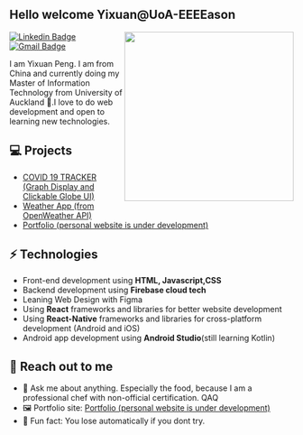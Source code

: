 <h2> Hello welcome Yixuan@UoA-EEEEason</h2>

<img align='right' src='http://www.jenyalestina.com/blog/wp-content/uploads/2019/05/web-development-1024x582.jpg' width='300"' alt="">

[![Linkedin Badge](https://img.shields.io/badge/-Lindkeden-blue?style=flat-square&logo=Linkedin&logoColor=white&link=https://www.linkedin.com/in/suyash-srivastava-458b0117)](https://www.linkedin.com/in/suyash-srivastava-458b01173)
[![Gmail Badge](https://img.shields.io/badge/-Gmail-Red?style=flat-square&logo=Gmail&logoColor=white&link=mailto:suyash.srivastava14@gmail.com)](mailto:ypen781@aucklanduni.ac.nz)

I am Yixuan Peng. I am from China and currently doing my Master of Information Technology from University of Auckland 🏫.I love to do web development and open to learning new technologies.

## 💻 Projects
* [COVID 19 TRACKER (Graph Display and Clickable Globe UI)](https://github.com/UoA-EEEEason)
* [Weather App (from OpenWeather API)](https://github.com/UoA-EEEEason)
* [Portfolio (personal website is under development)](https://github.com/UoA-EEEEason)

## ⚡ Technologies
- Front-end development using **HTML, Javascript,CSS**
- Backend development using **Firebase cloud tech**
- Leaning Web Design with Figma
- Using **React** frameworks and libraries for better website development
- Using **React-Native** frameworks and libraries for cross-platform development (Android and iOS)
- Android app development using **Android Studio**(still learning Kotlin)

## 👋 Reach out to me
- 💬 Ask me about anything. Especially the food, because I am a professional chef with non-official certification. QAQ
- 🖼️ Portfolio site: [Portfolio (personal website is under development)](https://github.com/UoA-EEEEason)
- 💎 Fun fact: You lose automatically if you dont try.
